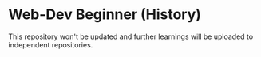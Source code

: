 # Web-Dev Beginner (History)

This repository won't be updated and further learnings will be uploaded to independent repositories.

